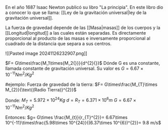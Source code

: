 En el año 1687 Isaac Newton publicó su libro "La principia". En este libro dio a conocer lo que se llama: [[Ley de la gravitación universal|ley de la gravitación universal]].

La fuerza de gravedad depende de las [[Masa|masas]] de los cuerpos y la [[Longitud|longitud]] a las cuales están separadas. Es directamente proporcional al producto de las masas e inversamente proporcional al cuadrado de la distancia que separa a sus centros.

![[Pasted image 20241126232907.png]]

 $F= G\times\frac{M_1\times{M_2{}}}{d^{2}{}}$
 Dónde G es una constante, llamada constante de gravitación universal. Su valor es $G=6.67\times10^{-11} Nm^{2}/ Kg^{2}$

#ejemplo:
Fuerza de gravedad de la tierra:
$F= G\times\frac{M_{T}\times M_{2}}{\text{(Radio Tierra)}^{2}}$

Donde:
$M_{T}= 5.972\times 10^{24}Kg$
$d=R_{T}= 6.371\times 10^{6}m$
$G=6.67\times10^{-11} Nm^{2}/ Kg^{2}$

Entonces:
$g= G\times \frac{M_{t}}{r_{T}^{2}}= 6.67\times 10^{-11}\times\frac{5.98\times 10^{24}}{(6.37\times 10^{6})^{2}}= 9.8 m/s$





 
 
